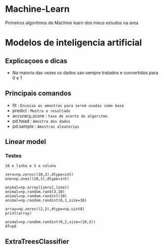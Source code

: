 # Machine-Learn
Primeiros algoritmos de Machine learn dos meus estudos na area 

# Modelos de inteligencia artificial

## Explicaçoes e dicas

- Na maioria das vezes os dados sao sempre tratados e convertidos para 0 e 1

## Principais comandos

- fit : `Encaixa as amostras para serem usadas como base`
- predict : `Mostra o resultado`
- accuracy_score : `taxa de acerto do algoritmo `
- pd.head : ``Amostra dos dados``
- pd.sample : ``Amostras aleatorias``

## Linear model

### Testes

`10 e linha e 3 e coluna`

    zero=np.zeros((10,3),dtype=int)
    one=np.ones((10,3),dtype=int)

    animal=np.array([zero],[one])
    animal=np.random.rand(3,10)
    animal=np.random.randint(10)
    animal=np.random.randint(0,1,size=10)

    array=np.zeros((2,2),dtype=np.uint8)
    print(array)

    animal=np.random.randint(0,2,size=(10,3))
    df=pd


## ExtraTreesClassifier
